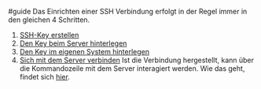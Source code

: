 #guide 
Das Einrichten einer SSH Verbindung erfolgt in der Regel immer in den gleichen 4 Schritten.
1. [SSH-Key erstellen](SSH-Key%20erstellen.md)
2. [Den Key beim Server hinterlegen](Public%20SSH-Key%20beim%20TU-Server%20hinterlegen.md)
3. [Den Key im eigenen System hinterlegen](SHH%20Key%20beim%20eigenen%20System%20hinterlegen.md)
4. [Sich mit dem Server verbinden](Verbindung%20mit%20dem%20TU-Server%20herstellen.md)
Ist die Verbindung hergestellt, kann über die Kommandozeile mit dem Server interagiert werden. Wie das geht, findet sich [hier](Mit%20der%20Kommandozeile%20interagieren.md).